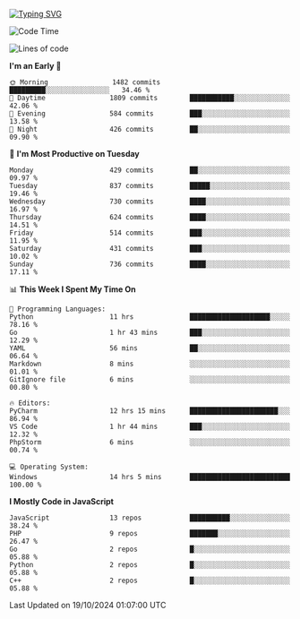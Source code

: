 [![Typing SVG](https://readme-typing-svg.demolab.com?font=Fira+Code&pause=1000&color=F7F7F7&random=false&width=435&lines=Hi+%F0%9F%91%8B%2C+I'm+Rafiu+Sidqi;Junior+Backend+Developer)](https://git.io/typing-svg)
<!--START_SECTION:waka-->
![Code Time](http://img.shields.io/badge/Code%20Time-497%20hrs%2044%20mins-blue)

![Lines of code](https://img.shields.io/badge/From%20Hello%20World%20I%27ve%20Written-2.3%20million%20lines%20of%20code-blue)

**I'm an Early 🐤** 

```text
🌞 Morning                1482 commits        █████████░░░░░░░░░░░░░░░░   34.46 % 
🌆 Daytime                1809 commits        ███████████░░░░░░░░░░░░░░   42.06 % 
🌃 Evening                584 commits         ███░░░░░░░░░░░░░░░░░░░░░░   13.58 % 
🌙 Night                  426 commits         ██░░░░░░░░░░░░░░░░░░░░░░░   09.90 % 
```
📅 **I'm Most Productive on Tuesday** 

```text
Monday                   429 commits         ██░░░░░░░░░░░░░░░░░░░░░░░   09.97 % 
Tuesday                  837 commits         █████░░░░░░░░░░░░░░░░░░░░   19.46 % 
Wednesday                730 commits         ████░░░░░░░░░░░░░░░░░░░░░   16.97 % 
Thursday                 624 commits         ████░░░░░░░░░░░░░░░░░░░░░   14.51 % 
Friday                   514 commits         ███░░░░░░░░░░░░░░░░░░░░░░   11.95 % 
Saturday                 431 commits         ███░░░░░░░░░░░░░░░░░░░░░░   10.02 % 
Sunday                   736 commits         ████░░░░░░░░░░░░░░░░░░░░░   17.11 % 
```


📊 **This Week I Spent My Time On** 

```text
💬 Programming Languages: 
Python                   11 hrs              ████████████████████░░░░░   78.16 % 
Go                       1 hr 43 mins        ███░░░░░░░░░░░░░░░░░░░░░░   12.29 % 
YAML                     56 mins             ██░░░░░░░░░░░░░░░░░░░░░░░   06.64 % 
Markdown                 8 mins              ░░░░░░░░░░░░░░░░░░░░░░░░░   01.01 % 
GitIgnore file           6 mins              ░░░░░░░░░░░░░░░░░░░░░░░░░   00.80 % 

🔥 Editors: 
PyCharm                  12 hrs 15 mins      ██████████████████████░░░   86.94 % 
VS Code                  1 hr 44 mins        ███░░░░░░░░░░░░░░░░░░░░░░   12.32 % 
PhpStorm                 6 mins              ░░░░░░░░░░░░░░░░░░░░░░░░░   00.74 % 

💻 Operating System: 
Windows                  14 hrs 5 mins       █████████████████████████   100.00 % 
```

**I Mostly Code in JavaScript** 

```text
JavaScript               13 repos            ██████████░░░░░░░░░░░░░░░   38.24 % 
PHP                      9 repos             ███████░░░░░░░░░░░░░░░░░░   26.47 % 
Go                       2 repos             █░░░░░░░░░░░░░░░░░░░░░░░░   05.88 % 
Python                   2 repos             █░░░░░░░░░░░░░░░░░░░░░░░░   05.88 % 
C++                      2 repos             █░░░░░░░░░░░░░░░░░░░░░░░░   05.88 % 
```




 Last Updated on 19/10/2024 01:07:00 UTC
<!--END_SECTION:waka-->
